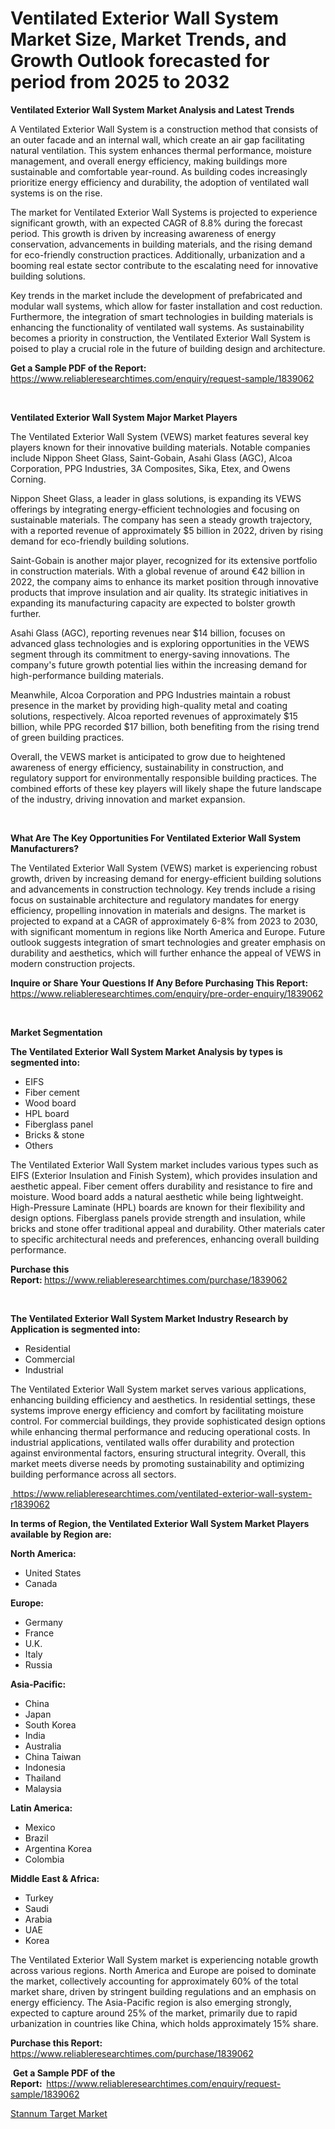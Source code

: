 <p><h1>Ventilated Exterior Wall System Market Size, Market Trends, and Growth Outlook forecasted for period from 2025 to 2032</h1></p><p><strong>Ventilated Exterior Wall System Market Analysis and Latest Trends</strong></p>
<p><p>A Ventilated Exterior Wall System is a construction method that consists of an outer facade and an internal wall, which create an air gap facilitating natural ventilation. This system enhances thermal performance, moisture management, and overall energy efficiency, making buildings more sustainable and comfortable year-round. As building codes increasingly prioritize energy efficiency and durability, the adoption of ventilated wall systems is on the rise.</p><p>The market for Ventilated Exterior Wall Systems is projected to experience significant growth, with an expected CAGR of 8.8% during the forecast period. This growth is driven by increasing awareness of energy conservation, advancements in building materials, and the rising demand for eco-friendly construction practices. Additionally, urbanization and a booming real estate sector contribute to the escalating need for innovative building solutions.</p><p>Key trends in the market include the development of prefabricated and modular wall systems, which allow for faster installation and cost reduction. Furthermore, the integration of smart technologies in building materials is enhancing the functionality of ventilated wall systems. As sustainability becomes a priority in construction, the Ventilated Exterior Wall System is poised to play a crucial role in the future of building design and architecture.</p></p>
<p><strong>Get a Sample PDF of the Report:&nbsp;</strong> <a href="https://www.reliableresearchtimes.com/enquiry/request-sample/1839062?utm_campaign=2198&utm_medium=2&utm_source=Github&utm_content=ia&utm_term=03022025&utm_id=ventilated-exterior-wall-system">https://www.reliableresearchtimes.com/enquiry/request-sample/1839062</a></p>
<p>&nbsp;</p>
<p><strong>Ventilated Exterior Wall System Major Market Players</strong></p>
<p><p>The Ventilated Exterior Wall System (VEWS) market features several key players known for their innovative building materials. Notable companies include Nippon Sheet Glass, Saint-Gobain, Asahi Glass (AGC), Alcoa Corporation, PPG Industries, 3A Composites, Sika, Etex, and Owens Corning.</p><p>Nippon Sheet Glass, a leader in glass solutions, is expanding its VEWS offerings by integrating energy-efficient technologies and focusing on sustainable materials. The company has seen a steady growth trajectory, with a reported revenue of approximately $5 billion in 2022, driven by rising demand for eco-friendly building solutions.</p><p>Saint-Gobain is another major player, recognized for its extensive portfolio in construction materials. With a global revenue of around €42 billion in 2022, the company aims to enhance its market position through innovative products that improve insulation and air quality. Its strategic initiatives in expanding its manufacturing capacity are expected to bolster growth further.</p><p>Asahi Glass (AGC), reporting revenues near $14 billion, focuses on advanced glass technologies and is exploring opportunities in the VEWS segment through its commitment to energy-saving innovations. The company's future growth potential lies within the increasing demand for high-performance building materials.</p><p>Meanwhile, Alcoa Corporation and PPG Industries maintain a robust presence in the market by providing high-quality metal and coating solutions, respectively. Alcoa reported revenues of approximately $15 billion, while PPG recorded $17 billion, both benefiting from the rising trend of green building practices.</p><p>Overall, the VEWS market is anticipated to grow due to heightened awareness of energy efficiency, sustainability in construction, and regulatory support for environmentally responsible building practices. The combined efforts of these key players will likely shape the future landscape of the industry, driving innovation and market expansion.</p></p>
<p>&nbsp;</p>
<p><strong>What Are The Key Opportunities For Ventilated Exterior Wall System Manufacturers?</strong></p>
<p><p>The Ventilated Exterior Wall System (VEWS) market is experiencing robust growth, driven by increasing demand for energy-efficient building solutions and advancements in construction technology. Key trends include a rising focus on sustainable architecture and regulatory mandates for energy efficiency, propelling innovation in materials and designs. The market is projected to expand at a CAGR of approximately 6-8% from 2023 to 2030, with significant momentum in regions like North America and Europe. Future outlook suggests integration of smart technologies and greater emphasis on durability and aesthetics, which will further enhance the appeal of VEWS in modern construction projects.</p></p>
<p><strong>Inquire or Share Your Questions If Any Before Purchasing This Report:</strong> <a href="https://www.reliableresearchtimes.com/enquiry/pre-order-enquiry/1839062?utm_campaign=2198&utm_medium=2&utm_source=Github&utm_content=ia&utm_term=03022025&utm_id=ventilated-exterior-wall-system">https://www.reliableresearchtimes.com/enquiry/pre-order-enquiry/1839062</a></p>
<p>&nbsp;</p>
<p><strong>Market Segmentation</strong></p>
<p><strong>The Ventilated Exterior Wall System Market Analysis by types is segmented into:</strong></p>
<p><ul><li>EIFS</li><li>Fiber cement</li><li>Wood board</li><li>HPL board</li><li>Fiberglass panel</li><li>Bricks & stone</li><li>Others</li></ul></p>
<p><p>The Ventilated Exterior Wall System market includes various types such as EIFS (Exterior Insulation and Finish System), which provides insulation and aesthetic appeal. Fiber cement offers durability and resistance to fire and moisture. Wood board adds a natural aesthetic while being lightweight. High-Pressure Laminate (HPL) boards are known for their flexibility and design options. Fiberglass panels provide strength and insulation, while bricks and stone offer traditional appeal and durability. Other materials cater to specific architectural needs and preferences, enhancing overall building performance.</p></p>
<p><strong>Purchase this Report:&nbsp;</strong><a href="https://www.reliableresearchtimes.com/purchase/1839062?utm_campaign=2198&utm_medium=2&utm_source=Github&utm_content=ia&utm_term=03022025&utm_id=ventilated-exterior-wall-system">https://www.reliableresearchtimes.com/purchase/1839062</a></p>
<p>&nbsp;</p>
<p><strong>The Ventilated Exterior Wall System Market Industry Research by Application is segmented into:</strong></p>
<p><ul><li>Residential</li><li>Commercial</li><li>Industrial</li></ul></p>
<p><p>The Ventilated Exterior Wall System market serves various applications, enhancing building efficiency and aesthetics. In residential settings, these systems improve energy efficiency and comfort by facilitating moisture control. For commercial buildings, they provide sophisticated design options while enhancing thermal performance and reducing operational costs. In industrial applications, ventilated walls offer durability and protection against environmental factors, ensuring structural integrity. Overall, this market meets diverse needs by promoting sustainability and optimizing building performance across all sectors.</p></p>
<p><a href="https://www.reliableresearchtimes.com/ventilated-exterior-wall-system-r1839062?utm_campaign=2198&utm_medium=2&utm_source=Github&utm_content=ia&utm_term=03022025&utm_id=ventilated-exterior-wall-system">&nbsp;https://www.reliableresearchtimes.com/ventilated-exterior-wall-system-r1839062</a></p>
<p><strong>In terms of Region, the Ventilated Exterior Wall System Market Players available by Region are:</strong></p>
<p>
    <p> <strong> North America: </strong>
        <ul>
            <li>United States</li>
            <li>Canada</li>
        </ul>
        </p> 
    <p> <strong> Europe: </strong>
        <ul>
            <li>Germany</li>
            <li>France</li>
            <li>U.K.</li>
            <li>Italy</li>
            <li>Russia</li>
        </ul>
        </p> 
    <p> <strong> Asia-Pacific: </strong>
        <ul>
            <li>China</li>
            <li>Japan</li>
            <li>South Korea</li>
            <li>India</li>
            <li>Australia</li>
            <li>China Taiwan</li>
            <li>Indonesia</li>
            <li>Thailand</li>
            <li>Malaysia</li>
        </ul>
        </p> 
    <p> <strong> Latin America: </strong>
        <ul>
            <li>Mexico</li>
            <li>Brazil</li>
            <li>Argentina Korea</li>
            <li>Colombia</li>
        </ul>
        </p> 
    <p> <strong> Middle East & Africa: </strong>
        <ul>
            <li>Turkey</li>
            <li>Saudi</li>
            <li>Arabia</li>
            <li>UAE</li>
            <li>Korea</li>
        </ul>
    </p>
    </p>
<p><p>The Ventilated Exterior Wall System market is experiencing notable growth across various regions. North America and Europe are poised to dominate the market, collectively accounting for approximately 60% of the total market share, driven by stringent building regulations and an emphasis on energy efficiency. The Asia-Pacific region is also emerging strongly, expected to capture around 25% of the market, primarily due to rapid urbanization in countries like China, which holds approximately 15% share.</p></p>
<p><strong>Purchase this Report: </strong><a href="https://www.reliableresearchtimes.com/purchase/1839062?utm_campaign=2198&utm_medium=2&utm_source=Github&utm_content=ia&utm_term=03022025&utm_id=ventilated-exterior-wall-system">https://www.reliableresearchtimes.com/purchase/1839062</a></p>
<p>&nbsp;<strong>Get a Sample PDF of the Report:&nbsp;&nbsp;</strong><a href="https://www.reliableresearchtimes.com/enquiry/request-sample/1839062?utm_campaign=2198&utm_medium=2&utm_source=Github&utm_content=ia&utm_term=03022025&utm_id=ventilated-exterior-wall-system">https://www.reliableresearchtimes.com/enquiry/request-sample/1839062</a></p>
<p><strong></strong></p>
<p><p><a href="https://github.com/delindacallegari68/Market-Research-Report-List-1/blob/main/stannum-target-market.md?utm_campaign=2198&utm_medium=2&utm_source=Github&utm_content=ia&utm_term=03022025&utm_id=ventilated-exterior-wall-system">Stannum Target Market</a></p></p>
